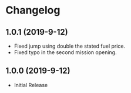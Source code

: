 # Changelog

## 1.0.1 (2019-9-12)

- Fixed jump using double the stated fuel price.
- Fixed typo in the second mission opening.

## 1.0.0 (2019-9-12)

- Initial Release